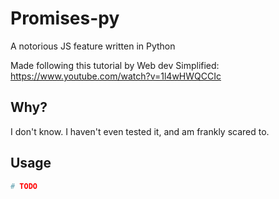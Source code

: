 # Promises-py

A notorious JS feature written in Python

Made following this tutorial by Web dev Simplified:
https://www.youtube.com/watch?v=1l4wHWQCCIc

## Why?

I don't know. I haven't even tested it, and am frankly scared to.

## Usage

```python
# TODO
```